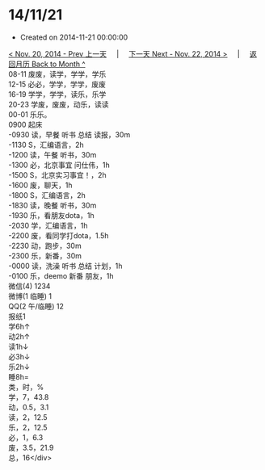 # 14/11/21

* Created on 2014-11-21 00:00:00

[&lt; Nov. 20, 2014 - Prev 上一天](d20.md)     \|     [下一天 Next - Nov. 22, 2014 &gt;](d22.md)     \|     [返回月历 Back to Month ^](index.md)   
08-11 废废，读学，学学，学乐  
12-15 必必，学学，学学，废废  
16-19 学学，学学，读乐，乐学  
20-23 学废，废废，动乐，读读  
00-01 乐乐。  
0900 起床  
-0930 读，早餐 听书 总结 读报，30m  
-1130 S，汇编语言，2h  
-1200 读，午餐 听书，30m  
-1300 必，北京事宜 问仕伟，1h  
-1500 S，北京实习事宜！，2h  
-1600 废，聊天，1h  
-1800 S，汇编语言，2h  
-1830 读，晚餐 听书，30m  
-1930 乐，看朋友dota，1h  
-2030 学，汇编语言，1h  
-2200 废，看同学打dota，1.5h  
-2230 动，跑步，30m  
-2300 乐，新番，30m  
-0000 读，洗澡 听书 总结 计划，1h  
-0100 乐，deemo 新番 朋友，1h  
微信\(4\) 1234  
微博\(1 临睡\) 1  
QQ\(2 午/临睡\) 12  
报纸1  
学6h↑  
动2h↑  
读1h↓  
必3h↓  
乐2h↓  
睡8h=  
类，时，%  
学，7，43.8  
动，0.5，3.1  
读，2，12.5  
乐，2，12.5  
必，1，6.3  
废，3.5，21.9  
总，16&lt;/div&gt;

